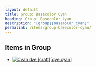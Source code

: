 ```yaml
---
layout: default
title: Group: Basecolor Cyan
heading: Group: Basecolor Cyan
description: "[group][basecolor_cyan]"
permalink: /items/group-basecolor-cyan/
---
```



## Items in Group

<ul class="list-items clearfix">
    <li><a href="{{site.baseurl}}/items/dye-cyan/"><img src="{{site.baseurl}}/assets/img/items/textures/dye_cyan.png" data-toggle="tooltip" title="Cyan dye [craft][dye:cyan]"></a></li>
</ul>
